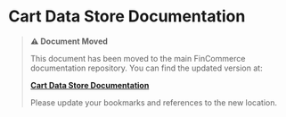 # Cart Data Store Documentation

> **⚠️ Document Moved**
> 
> This document has been moved to the main FinCommerce documentation repository. You can find the updated version at:
> 
> **[Cart Data Store Documentation](https://github.com/dieselfox1/fincommerce/tree/trunk/docs/block-development/reference/data-store/cart.md)**
> 
> Please update your bookmarks and references to the new location.
